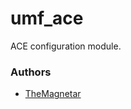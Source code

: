 umf_ace
========

ACE configuration module.

### Authors

- [TheMagnetar](http://github.com/TheMagnetar)

